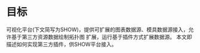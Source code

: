 # 目标
可视化平台(下文简写为SHOW)，提供可扩展的图表数据源、模具数据源接入，允许基于第三方资源数据绘制拓扑图
扩展，运行基于插件方式扩展数据源。
本文即描述如何实现第三方插件，供SHOW平台接入。
